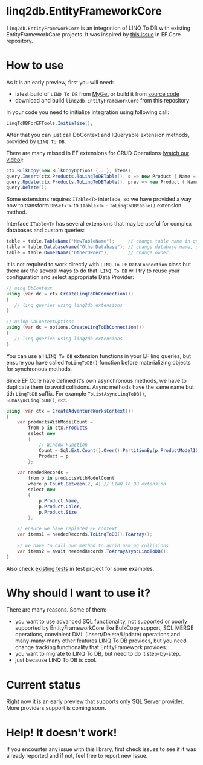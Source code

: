 # linq2db.EntityFrameworkCore

`linq2db.EntityFrameworkCore` is an integration of LINQ To DB with existing EntityFrameworkCore projects. It was inspired by [this issue](https://github.com/aspnet/EntityFrameworkCore/issues/11657) in EF.Core repository.

# How to use

As it is an early preview, first you will need:
- latest build of `LINQ To DB` from [MyGet](https://www.myget.org/feed/linq2db/package/nuget/linq2db) or build it from [source code](https://github.com/linq2db/linq2db)
- download and build `linq2db.EntityFrameworkCore` from this repository

In your code you need to initialize integration using following call:
```cs
LinqToDBForEFTools.Initialize();
```

After that you can just call DbContext and IQueryable extension methods, provided by `LINQ To DB`.

There are many missed in EF extensions for CRUD Operations ([watch our video](https://www.youtube.com/watch?v=m--oX73EGeQ)):
```cs
ctx.BulkCopy(new BulkCopyOptions {...}, items);
query.Insert(ctx.Products.ToLinqToDBTable(), s => new Product { Name = s.Name ... });
query.Update(ctx.Products.ToLinqToDBTable(), prev => new Product { Name = "U_" + prev.Name ... })
query.Delete();
```
Some extensions requires `ITable<T>` interface, so we have provided a way how to transform `DbSet<T>` to `ITable<T>` - `ToLinqToDBtable()` extension method. 

Interface `ITable<T>` has several extensions that may be useful for complex databases and custom queries:
```cs
table = table.TableName("NewTableName");     // change table name in query
table = table.DatabaseName("OtherDatabase"); // change database name, useful for cross database queries.
table = table.OwnerName("OtherOwner");       // change owner.
```

It is not required to work directly with `LINQ To DB` `DataConnection` class but there are the several ways to do that. `LINQ To DB` will try to reuse your configuration and select appropriate Data Provider:
```cs
// uing DbContext
using (var dc = ctx.CreateLinqToDbConnection())
{
   // linq queries using linq2db extensions
}

// using DbContextOptions
using (var dc = options.CreateLinqToDbConnection())
{
   // linq queries using linq2db extensions
}
```
You can use all `LINQ To DB` extension functions in your EF linq queries, but ensure you have called `ToLinqToDB()` function before materializing objects for synchronous methods.

Since EF Core have defined it's own asynchronous methods, we have to duplicate them to avoid collisions. 
Async methods have the same name but tith `LinqToDB` suffix. For example `ToListAsyncLinqToDB()`, `SumAsyncLinqToDB()`, ect.
```cs
using (var ctx = CreateAdventureWorksContext())
{
	var productsWithModelCount =
		from p in ctx.Products
		select new
		{
			// Window Function
			Count = Sql.Ext.Count().Over().PartitionBy(p.ProductModelID).ToValue(),
			Product = p
		};

	var neededRecords =
		from p in productsWithModelCount
		where p.Count.Between(2, 4) // LINQ To DB extension
		select new
		{
			p.Product.Name,
			p.Product.Color,
			p.Product.Size
		};

	// ensure we have replaced EF context
	var items1 = neededRecords.ToLinqToDB().ToArray();       
	
	// we have to call our method to avoid naming collisions
	var items2 = await neededRecords.ToArrayAsyncLinqToDB(); 
}

```
Also check [existing tests](https://github.com/linq2db/linq2db.EntityFrameworkCore/blob/master/Tests/LinqToDB.EntityFrameworkCore.Tests/ToolsTests.cs) in test project for some examples.

# Why should I want to use it?

There are many reasons. Some of them:
- you want to use advanced SQL functionality, not supported or poorly supported by EntityFrameworkCore like BulkCopy support, SQL MERGE operations, convinient DML (Insert/Delete/Update) operations and many-many-many other features LINQ To DB provides, but you need change tracking functionality that EntityFramework provides.
- you want to migrate to LINQ To DB, but need to do it step-by-step.
- just because LINQ To DB is cool.

# Current status

Right now it is an early preview that supports only SQL Server provider. More providers support is coming soon.

# Help! It doesn't work!

If you encounter any issue with this library, first check issues to see if it was already reported and if not, feel free to report new issue.
